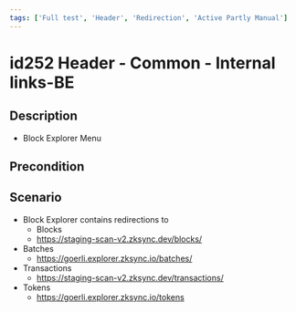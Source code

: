 ```yaml
---
tags: ['Full test', 'Header', 'Redirection', 'Active Partly Manual']
---
```


# id252 Header - Common - Internal links-BE

## Description
  - Block Explorer Menu

## Precondition


## Scenario
- Block Explorer contains redirections to
    - Blocks
    - https://staging-scan-v2.zksync.dev/blocks/
- Batches
    - https://goerli.explorer.zksync.io/batches/
- Transactions
    - https://staging-scan-v2.zksync.dev/transactions/
- Tokens
    - https://goerli.explorer.zksync.io/tokens
